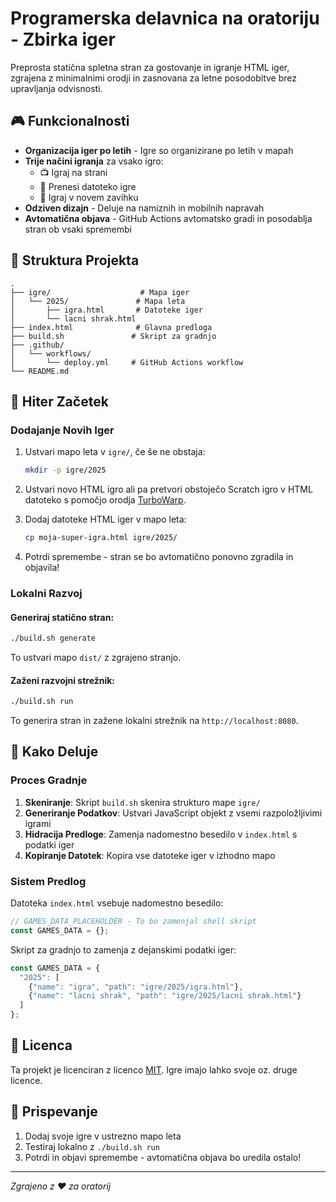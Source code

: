 # Programerska delavnica na oratoriju - Zbirka iger

Preprosta statična spletna stran za gostovanje in igranje HTML iger, zgrajena z minimalnimi orodji in zasnovana za letne posodobitve brez upravljanja odvisnosti.

## 🎮 Funkcionalnosti

- **Organizacija iger po letih** - Igre so organizirane po letih v mapah
- **Trije načini igranja** za vsako igro:
  - 📺 Igraj na strani
  - 💾 Prenesi datoteko igre
  - 🚀 Igraj v novem zavihku
- **Odziven dizajn** - Deluje na namiznih in mobilnih napravah
- **Avtomatična objava** - GitHub Actions avtomatsko gradi in posodablja stran ob vsaki spremembi

## 📁 Struktura Projekta

```
.
├── igre/                    # Mapa iger
│   └── 2025/               # Mapa leta
│       ├── igra.html       # Datoteke iger
│       └── lacni shrak.html
├── index.html              # Glavna predloga
├── build.sh               # Skript za gradnjo
├── .github/
│   └── workflows/
│       └── deploy.yml     # GitHub Actions workflow
└── README.md
```

## 🚀 Hiter Začetek

### Dodajanje Novih Iger

1. Ustvari mapo leta v `igre/`, če še ne obstaja:
   ```bash
   mkdir -p igre/2025
   ```
2. Ustvari novo HTML igro ali pa pretvori obstoječo Scratch igro v HTML datoteko s pomočjo orodja [TurboWarp](https://packager.turbowarp.org/).

2. Dodaj datoteke HTML iger v mapo leta:
   ```bash
   cp moja-super-igra.html igre/2025/
   ```

3. Potrdi spremembe - stran se bo avtomatično ponovno zgradila in objavila!

### Lokalni Razvoj

#### Generiraj statično stran:
```bash
./build.sh generate
```
To ustvari mapo `dist/` z zgrajeno stranjo.

#### Zaženi razvojni strežnik:
```bash
./build.sh run
```
To generira stran in zažene lokalni strežnik na `http://localhost:8080`.

## 🔧 Kako Deluje

### Proces Gradnje

1. **Skeniranje**: Skript `build.sh` skenira strukturo mape `igre/`
2. **Generiranje Podatkov**: Ustvari JavaScript objekt z vsemi razpoložljivimi igrami
3. **Hidracija Predloge**: Zamenja nadomestno besedilo v `index.html` s podatki iger
4. **Kopiranje Datotek**: Kopira vse datoteke iger v izhodno mapo

### Sistem Predlog

Datoteka `index.html` vsebuje nadomestno besedilo:
```javascript
// GAMES_DATA_PLACEHOLDER - To bo zamenjal shell skript
const GAMES_DATA = {};
```

Skript za gradnjo to zamenja z dejanskimi podatki iger:
```javascript
const GAMES_DATA = {
  "2025": [
    {"name": "igra", "path": "igre/2025/igra.html"},
    {"name": "lacni shrak", "path": "igre/2025/lacni shrak.html"}
  ]
};
```

## 📝 Licenca

Ta projekt je licenciran z licenco [MIT](./LICENSE).
Igre imajo lahko svoje oz. druge licence.

## 🤝 Prispevanje

1. Dodaj svoje igre v ustrezno mapo leta
2. Testiraj lokalno z `./build.sh run`
3. Potrdi in objavi spremembe - avtomatična objava bo uredila ostalo!

---

*Zgrajeno z ❤️ za oratorij*

